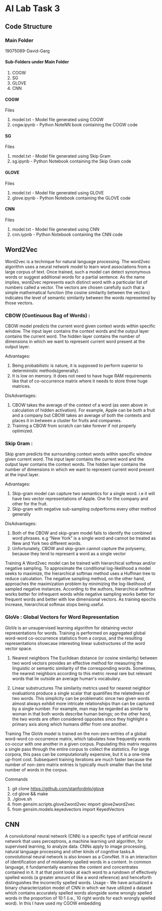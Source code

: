 # AI Lab Task 3

## Code Structure

### Main Folder  
19075089-David-Garg

#### Sub-Folders under Main Folder

1. COGW
2. SG
3. GLOVE
4. CNN

#### COGW
Files

1. model.txt - Model file generated using COGW
2. cogw.ipynb - Python NoteNN book containing the COGW code

#### SG
Files

1. model.txt - Model file generated using Skip Gram
2. sg.ipynb - Python Notebook containing the Skip Gram code

#### GLOVE
Files

1. model.txt - Model file generated using GLOVE
2. glove.ipynb - Python Notebook containing the GLOVE code

#### CNN
Files

1. model.txt - Model file generated using CNN
2. cnn.iypnb - Python Notebook containing the CNN code

## Word2Vec 
Word2vec is a technique for natural language processing. The word2vec algorithm uses a neural network model to learn word associations from a large corpus of text. Once trained, such a model can detect synonymous words or suggest additional words for a partial sentence. As the name implies, word2vec represents each distinct word with a particular list of numbers called a vector. The vectors are chosen carefully such that a simple mathematical function (the cosine similarity between the vectors) indicates the level of semantic similarity between the words represented by those vectors. 

### CBOW (Continuous Bag of Words) :
CBOW model predicts the current word given context words within specific window. The input layer contains the context words and the output layer contains the current word. The hidden layer contains the number of dimensions in which we want to represent current word present at the output layer.

Advantages:
1. Being probabilistic is nature, it is supposed to perform superior to deterministic methods(generally).
2. It is low on memory. It does not need to have huge RAM requirements like that of co-occurrence matrix where it needs to store three huge matrices.

DisAdvantages:
1. CBOW takes the average of the context of a word (as seen above in calculation of hidden activation). For example, Apple can be both a fruit and a company but
CBOW takes an average of both the contexts and places it in between a cluster for fruits and companies.
2. Training a CBOW from scratch can take forever if not properly optimized.

### Skip Gram : 
Skip gram predicts the surrounding context words within specific window given current word. The input layer contains the current word and the output layer contains the context words. The hidden layer contains the number of dimensions in which we want to represent current word present at the input layer.

Advantages:
1. Skip-gram model can capture two semantics for a single word. i.e it will have two vector representations of Apple. One for the company and other for the fruit.
2. Skip-gram with negative sub-sampling outperforms every other method generally

DisAdvantages:
1. Both of the CBOW and skip-gram model fails to identify the combined word phrases. e.g “New York” is a single word and cannot be treated as New and York
two different words.
2. Unfortunately, CBOW and skip-gram cannot capture the polysemy, because they tend to represent a word as a single vector

Training
A Word2vec model can be trained with hierarchical softmax and/or negative sampling. To approximate the conditional log-likelihood a model seeks to maximize, the hierarchical softmax method uses a Huffman tree to reduce calculation. The negative sampling method, on the other hand, approaches the maximization problem by minimizing the log-likelihood of sampled negative instances. According to the authors, hierarchical softmax works better for infrequent words while negative sampling works better for frequent words and better with low dimensional vectors. As training epochs increase, hierarchical softmax stops being useful.



### GloVe : Global Vectors for Word Representation
GloVe is an unsupervised learning algorithm for obtaining vector representations for words. Training is performed on aggregated global word-word co-occurrence statistics from a corpus, and the resulting representations showcase interesting linear substructures of the word vector space. 
 
1.   Nearest neighbors
The Euclidean distance (or cosine similarity) between two word vectors provides an effective method for measuring the linguistic or semantic similarity of the corresponding words. Sometimes, the nearest neighbors according to this metric reveal rare but relevant words that lie outside an average human's vocabulary. 

2.   Linear substructures
The similarity metrics used for nearest neighbor evaluations produce a single scalar that quantifies the relatedness of two words. This simplicity can be problematic since two given words almost always exhibit more intricate relationships than can be captured by a single number. For example, man may be regarded as similar to woman in that both words describe human beings; on the other hand, the two words are often considered opposites since they highlight a primary axis along which humans differ from one another.

Training
The GloVe model is trained on the non-zero entries of a global word-word co-occurrence matrix, which tabulates how frequently words co-occur with one another in a given corpus. Populating this matrix requires a single pass through the entire corpus to collect the statistics. For large corpora, this pass can be computationally expensive, but it is a one-time up-front cost. Subsequent training iterations are much faster because the number of non-zero matrix entries is typically much smaller than the total number of words in the corpus. 

Commands
1. git clone https://github.com/stanfordnlp/glove
2. cd glove && make
3. ./glove.sh
4. from gensim.scripts.glove2word2vec import glove2word2vec
5. from gensim.models.keyedvectors import KeyedVectors

## CNN
A convolutional neural network (CNN) is a specific type of artificial neural network that uses perceptrons, a machine learning unit algorithm, for supervised learning, to analyze data. CNNs apply to image processing, natural language processing and other kinds of cognitive tasks.A convolutional neural network is also known as a ConvNet.
It is an interaction of identification and of mistakenly spelled words in a content. In common language, it fundamentally examines the content and concentrates
contained in it. It at that point looks at each word to a rundown of effectively spelled words (a greater amount of like a word reference) and henceforth distinguishes
the incorrectly spelled words.
Usage - We have actualized a binary characterization model of CNN in which we have utilized a dataset which contains accurately spelled words alongside some
wrongly spelled words in the proportion of 10:1 (i.e., 10 right words for each wrongly spelled word).
In this I have used my CGOW embedding


  
